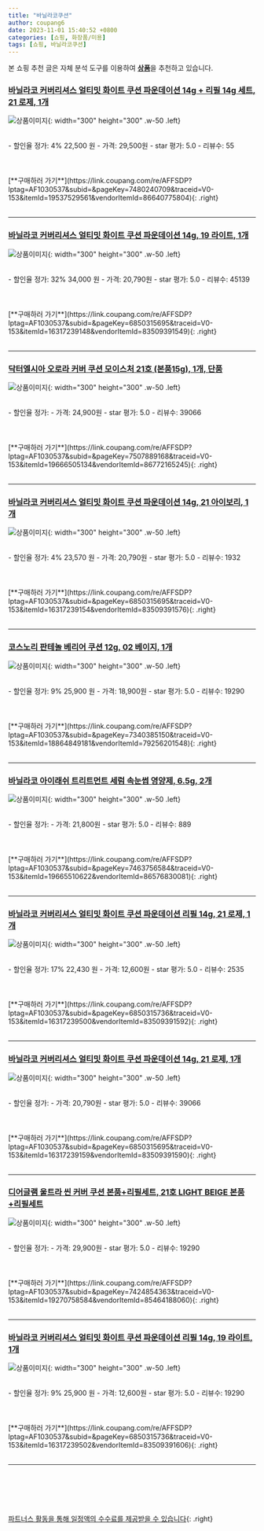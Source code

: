 ```yaml
---
title: "바닐라코쿠션"
author: coupang6
date: 2023-11-01 15:40:52 +0800
categories: [쇼핑, 화장품/미용]
tags: [쇼핑, 바닐라코쿠션]
---
```


본 쇼핑 추천 글은 자체 분석 도구를 이용하여 [**상품**](https://link.coupang.com/a/bao1ui)을 추천하고 있습니다.

### [바닐라코 커버리셔스 얼티밋 화이트 쿠션 파운데이션 14g + 리필 14g 세트, 21 로제, 1개](https://link.coupang.com/re/AFFSDP?lptag=AF1030537&subid=&pageKey=7480240709&traceid=V0-153&itemId=19537529561&vendorItemId=86640775804)

![상품이미지](https://thumbnail6.coupangcdn.com/thumbnails/remote/230x230ex/image/retail/images/1495358480984962-d04f4fa6-8f80-4fa9-9d69-653b95137b07.jpg){: width="300" height="300" .w-50 .left}


<br>
- 할인율 정가: 4%  22,500   원
- 가격: 29,500원
- star 평가: 5.0
- 리뷰수: 55
<br>
<br>
<br>
<br>
[**구매하러 가기**](https://link.coupang.com/re/AFFSDP?lptag=AF1030537&subid=&pageKey=7480240709&traceid=V0-153&itemId=19537529561&vendorItemId=86640775804){: .right}
<br>
<br>

---

### [바닐라코 커버리셔스 얼티밋 화이트 쿠션 파운데이션 14g, 19 라이트, 1개](https://link.coupang.com/re/AFFSDP?lptag=AF1030537&subid=&pageKey=6850315695&traceid=V0-153&itemId=16317239148&vendorItemId=83509391549)

![상품이미지](https://thumbnail6.coupangcdn.com/thumbnails/remote/230x230ex/image/retail/images/134675187937814-b8d05eb0-2ea9-4435-8310-bc0394509551.jpg){: width="300" height="300" .w-50 .left}


<br>
- 할인율 정가: 32%  34,000   원
- 가격: 20,790원
- star 평가: 5.0
- 리뷰수: 45139
<br>
<br>
<br>
<br>
[**구매하러 가기**](https://link.coupang.com/re/AFFSDP?lptag=AF1030537&subid=&pageKey=6850315695&traceid=V0-153&itemId=16317239148&vendorItemId=83509391549){: .right}
<br>
<br>

---

### [닥터엘시아 오로라 커버 쿠션 모이스처 21호 (본품15g), 1개, 단품](https://link.coupang.com/re/AFFSDP?lptag=AF1030537&subid=&pageKey=7507889168&traceid=V0-153&itemId=19666505134&vendorItemId=86772165245)

![상품이미지](https://thumbnail8.coupangcdn.com/thumbnails/remote/230x230ex/image/vendor_inventory/d8ae/41313b788ac5c816edfe0c89c2c2666605ebb14ecadf3375f85573867afa.jpg){: width="300" height="300" .w-50 .left}


<br>
- 할인율 정가: 
- 가격: 24,900원
- star 평가: 5.0
- 리뷰수: 39066
<br>
<br>
<br>
<br>
[**구매하러 가기**](https://link.coupang.com/re/AFFSDP?lptag=AF1030537&subid=&pageKey=7507889168&traceid=V0-153&itemId=19666505134&vendorItemId=86772165245){: .right}
<br>
<br>

---

### [바닐라코 커버리셔스 얼티밋 화이트 쿠션 파운데이션 14g, 21 아이보리, 1개](https://link.coupang.com/re/AFFSDP?lptag=AF1030537&subid=&pageKey=6850315695&traceid=V0-153&itemId=16317239154&vendorItemId=83509391576)

![상품이미지](https://thumbnail9.coupangcdn.com/thumbnails/remote/230x230ex/image/retail/images/1486366765380620-f75c4f12-fcf9-4e0b-aeb6-109c0163cf1e.jpg){: width="300" height="300" .w-50 .left}


<br>
- 할인율 정가: 4%  23,570   원
- 가격: 20,790원
- star 평가: 5.0
- 리뷰수: 1932
<br>
<br>
<br>
<br>
[**구매하러 가기**](https://link.coupang.com/re/AFFSDP?lptag=AF1030537&subid=&pageKey=6850315695&traceid=V0-153&itemId=16317239154&vendorItemId=83509391576){: .right}
<br>
<br>

---

### [코스노리 판테놀 베리어 쿠션 12g, 02 베이지, 1개](https://link.coupang.com/re/AFFSDP?lptag=AF1030537&subid=&pageKey=7340385150&traceid=V0-153&itemId=18864849181&vendorItemId=79256201548)

![상품이미지](https://thumbnail6.coupangcdn.com/thumbnails/remote/230x230ex/image/retail/images/8504887026813304-a35e5d91-2733-4cf9-83f5-f8b43f619ed9.jpg){: width="300" height="300" .w-50 .left}


<br>
- 할인율 정가: 9%  25,900   원
- 가격: 18,900원
- star 평가: 5.0
- 리뷰수: 19290
<br>
<br>
<br>
<br>
[**구매하러 가기**](https://link.coupang.com/re/AFFSDP?lptag=AF1030537&subid=&pageKey=7340385150&traceid=V0-153&itemId=18864849181&vendorItemId=79256201548){: .right}
<br>
<br>

---

### [바닐라코 아이래쉬 트리트먼트 세럼 속눈썹 영양제, 6.5g, 2개](https://link.coupang.com/re/AFFSDP?lptag=AF1030537&subid=&pageKey=7463756584&traceid=V0-153&itemId=19665510622&vendorItemId=86576830081)

![상품이미지](https://thumbnail7.coupangcdn.com/thumbnails/remote/230x230ex/image/retail/images/5731802448731714-7fab3abb-8795-4fc2-b98b-53b6f512c4f4.jpg){: width="300" height="300" .w-50 .left}


<br>
- 할인율 정가: 
- 가격: 21,800원
- star 평가: 5.0
- 리뷰수: 889
<br>
<br>
<br>
<br>
[**구매하러 가기**](https://link.coupang.com/re/AFFSDP?lptag=AF1030537&subid=&pageKey=7463756584&traceid=V0-153&itemId=19665510622&vendorItemId=86576830081){: .right}
<br>
<br>

---

### [바닐라코 커버리셔스 얼티밋 화이트 쿠션 파운데이션 리필 14g, 21 로제, 1개](https://link.coupang.com/re/AFFSDP?lptag=AF1030537&subid=&pageKey=6850315736&traceid=V0-153&itemId=16317239500&vendorItemId=83509391592)

![상품이미지](https://thumbnail7.coupangcdn.com/thumbnails/remote/230x230ex/image/retail/images/1431342842824434-36f3ec8e-ae9b-42e9-93d3-56719ed11b14.png){: width="300" height="300" .w-50 .left}


<br>
- 할인율 정가: 17%  22,430   원
- 가격: 12,600원
- star 평가: 5.0
- 리뷰수: 2535
<br>
<br>
<br>
<br>
[**구매하러 가기**](https://link.coupang.com/re/AFFSDP?lptag=AF1030537&subid=&pageKey=6850315736&traceid=V0-153&itemId=16317239500&vendorItemId=83509391592){: .right}
<br>
<br>

---

### [바닐라코 커버리셔스 얼티밋 화이트 쿠션 파운데이션 14g, 21 로제, 1개](https://link.coupang.com/re/AFFSDP?lptag=AF1030537&subid=&pageKey=6850315695&traceid=V0-153&itemId=16317239159&vendorItemId=83509391590)

![상품이미지](https://thumbnail9.coupangcdn.com/thumbnails/remote/230x230ex/image/retail/images/42097197848771-40718c6c-e360-4b42-b7ea-16e200f2babc.jpg){: width="300" height="300" .w-50 .left}


<br>
- 할인율 정가: 
- 가격: 20,790원
- star 평가: 5.0
- 리뷰수: 39066
<br>
<br>
<br>
<br>
[**구매하러 가기**](https://link.coupang.com/re/AFFSDP?lptag=AF1030537&subid=&pageKey=6850315695&traceid=V0-153&itemId=16317239159&vendorItemId=83509391590){: .right}
<br>
<br>

---

### [디어글램 울트라 씬 커버 쿠션 본품+리필세트, 21호 LIGHT BEIGE 본품+리필세트](https://link.coupang.com/re/AFFSDP?lptag=AF1030537&subid=&pageKey=7424854363&traceid=V0-153&itemId=19270758584&vendorItemId=85464188060)

![상품이미지](https://thumbnail9.coupangcdn.com/thumbnails/remote/230x230ex/image/vendor_inventory/8ec6/eba90454ab9a4ca08ef77e70e489ee368be90411f09dadac05cab958116a.jpg){: width="300" height="300" .w-50 .left}


<br>
- 할인율 정가: 
- 가격: 29,900원
- star 평가: 5.0
- 리뷰수: 19290
<br>
<br>
<br>
<br>
[**구매하러 가기**](https://link.coupang.com/re/AFFSDP?lptag=AF1030537&subid=&pageKey=7424854363&traceid=V0-153&itemId=19270758584&vendorItemId=85464188060){: .right}
<br>
<br>

---

### [바닐라코 커버리셔스 얼티밋 화이트 쿠션 파운데이션 리필 14g, 19 라이트, 1개](https://link.coupang.com/re/AFFSDP?lptag=AF1030537&subid=&pageKey=6850315736&traceid=V0-153&itemId=16317239502&vendorItemId=83509391606)

![상품이미지](https://thumbnail8.coupangcdn.com/thumbnails/remote/230x230ex/image/retail/images/42532137237968-6e81e0d1-df49-4265-883b-615def8381e1.png){: width="300" height="300" .w-50 .left}


<br>
- 할인율 정가: 9%  25,900   원
- 가격: 12,600원
- star 평가: 5.0
- 리뷰수: 19290
<br>
<br>
<br>
<br>
[**구매하러 가기**](https://link.coupang.com/re/AFFSDP?lptag=AF1030537&subid=&pageKey=6850315736&traceid=V0-153&itemId=16317239502&vendorItemId=83509391606){: .right}
<br>
<br>

---
<br><br><br><br><br> [파트너스 활동을 통해 일정액의 수수료를 제공받을 수 있습니다](https://link.coupang.com/a/bao1ui){: .right}